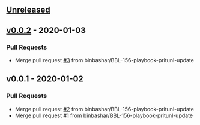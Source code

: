 <a name="unreleased"></a>
## [Unreleased]


<a name="v0.0.2"></a>
## [v0.0.2] - 2020-01-03
### Pull Requests
- Merge pull request [#3](https://github.com/binbashar/ansible-role-vpn-pritunl-init-values/issues/3) from binbashar/BBL-156-playbook-pritunl-update


<a name="v0.0.1"></a>
## v0.0.1 - 2020-01-02
### Pull Requests
- Merge pull request [#2](https://github.com/binbashar/ansible-role-vpn-pritunl-init-values/issues/2) from binbashar/BBL-156-playbook-pritunl-update
- Merge pull request [#1](https://github.com/binbashar/ansible-role-vpn-pritunl-init-values/issues/1) from binbashar/BBL-156-playbook-pritunl-update


[Unreleased]: https://github.com/binbashar/ansible-role-vpn-pritunl-init-values/compare/v0.0.2...HEAD
[v0.0.2]: https://github.com/binbashar/ansible-role-vpn-pritunl-init-values/compare/v0.0.1...v0.0.2
